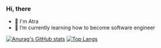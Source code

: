 ### Hi, there 

- 👋 I'm Atra
- 🌱 I’m currently learning how to become software engineer

[![Anurag's GitHub stats](https://github-readme-stats.vercel.app/api?username=Cizz22&theme=tokyonight)](https://github.com/anuraghazra/github-readme-stats)
[![Top Langs](https://github-readme-stats.vercel.app/api/top-langs/?username=Cizz22&layout=compact&langs_count=8)](https://github.com/anuraghazra/github-readme-stats)


<!--
**Cizz22/Cizz22** is a ✨ _special_ ✨ repository because its `README.md` (this file) appears on your GitHub profile.

Here are some ideas to get you started:

- 🔭 I’m currently working on ...
- 
- 👯 I’m looking to collaborate on ...
- 🤔 I’m looking for help with ...
- 💬 Ask me about ...
- 📫 How to reach me: ...
- 😄 Pronouns: ...
- ⚡ Fun fact: ...
-->
